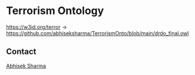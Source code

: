 # Terrorism Ontology

https://w3id.org/terror -> https://github.com/abhiseksharma/TerrorismOnto/blob/main/drdo_final.owl

## Contact
[Abhisek Sharma](abhisek_61900048@nitkkr.ac.in)
